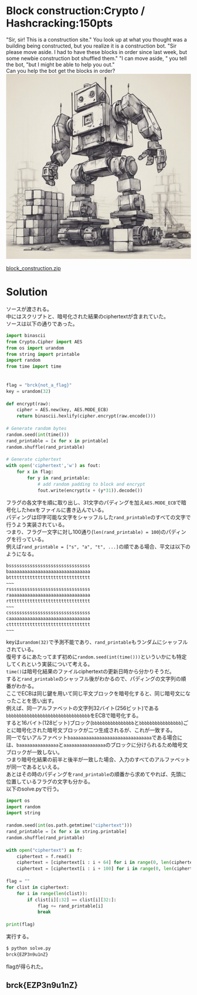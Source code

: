 # Block construction:Crypto / Hashcracking:150pts
"Sir, sir! This is a construction site." You look up at what you thought was a building being constructed, but you realize it is a construction bot. "Sir please move aside. I had to have these blocks in order since last week, but some newbie construction bot shuffled them." "I can move aside, " you tell the bot, "but I might be able to help you out."  
Can you help the bot get the blocks in order?  
![block_construction.jpeg](block_construction.jpeg)  

[block_construction.zip](block_construction.zip)  

# Solution
ソースが渡される。  
中にはスクリプトと、暗号化された結果のciphertextが含まれていた。  
ソースは以下の通りであった。  
```python
import binascii 
from Crypto.Cipher import AES
from os import urandom
from string import printable
import random
from time import time


flag = "brck{not_a_flag}"
key = urandom(32)

def encrypt(raw):
	cipher = AES.new(key, AES.MODE_ECB)
	return binascii.hexlify(cipher.encrypt(raw.encode()))

# Generate random bytes
random.seed(int(time()))
rand_printable = [x for x in printable]
random.shuffle(rand_printable)

# Generate ciphertext
with open('ciphertext','w') as fout:
	for x in flag:
		for y in rand_printable:
			# add random padding to block and encrypt
			fout.write(encrypt(x + (y*31)).decode())
```
フラグの各文字を順に取り出し、31文字のパディングを加え`AES.MODE_ECB`で暗号化したhexをファイルに書き込んでいる。  
パディングは印字可能な文字をシャッフルした`rand_printable`のすべての文字で行うよう実装されている。  
つまり、フラグ一文字に対し100通り(`len(rand_printable) = 100`)のパディングを行っている。  
例えば`rand_printable = ["s", "a", "t", ...]`の順である場合、平文は以下のようになる。  
```
bsssssssssssssssssssssssssssssss
baaaaaaaaaaaaaaaaaaaaaaaaaaaaaaa
bttttttttttttttttttttttttttttttt
~~~
rsssssssssssssssssssssssssssssss
raaaaaaaaaaaaaaaaaaaaaaaaaaaaaaa
rttttttttttttttttttttttttttttttt
~~~
csssssssssssssssssssssssssssssss
caaaaaaaaaaaaaaaaaaaaaaaaaaaaaaa
cttttttttttttttttttttttttttttttt
~~~
```
keyは`urandom(32)`で予測不能であり、`rand_printable`もランダムにシャッフルされている。  
復号するにあたってまず初めに`random.seed(int(time()))`といういかにも特定してくれという実装について考える。  
`time()`は暗号化結果のファイルciphertextの更新日時から分かりそうだ。  
すると`rand_printable`のシャッフル後がわかるので、パディングの文字列の順番がわかる。  
ここでECBは同じ鍵を用いて同じ平文ブロックを暗号化すると、同じ暗号文になったことを思い出す。  
例えば、同一アルファベットの文字列32バイト(256ビット)である`bbbbbbbbbbbbbbbbbbbbbbbbbbbbbbbb`をECBで暗号化する。  
すると16バイト(128ビット)ブロック(`bbbbbbbbbbbbbbbb`と`bbbbbbbbbbbbbbbb`)ごとに暗号化された暗号文ブロックが二つ生成されるが、これが一致する。  
同一でないアルファベット`baaaaaaaaaaaaaaaaaaaaaaaaaaaaaaa`である場合には、`baaaaaaaaaaaaaaa`と`aaaaaaaaaaaaaaaa`のブロックに分けられるため暗号文ブロックが一致しない。  
つまり暗号化結果の前半と後半が一致した場合、入力のすべてのアルファベットが同一であるといえる。  
あとはその時のパディングを`rand_printable`の順番から求めてやれば、先頭に位置しているフラグの文字も分かる。  
以下のsolve.pyで行う。  
```python
import os
import random
import string

random.seed(int(os.path.getmtime("ciphertext")))
rand_printable = [x for x in string.printable]
random.shuffle(rand_printable)

with open("ciphertext") as f:
    ciphertext = f.read()
    ciphertext = [ciphertext[i : i + 64] for i in range(0, len(ciphertext), 64)]
    ciphertext = [ciphertext[i : i + 100] for i in range(0, len(ciphertext), 100)]

flag = ""
for clist in ciphertext:
    for i in range(len(clist)):
        if clist[i][:32] == clist[i][32:]:
            flag += rand_printable[i]
            break

print(flag)
```
実行する。  
```bash
$ python solve.py
brck{EZP3n9u1nZ}
```
flagが得られた。  

## brck{EZP3n9u1nZ}